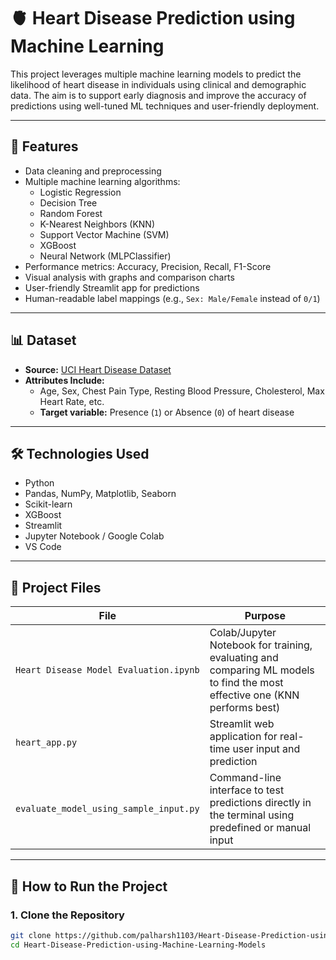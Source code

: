 # 🫀 Heart Disease Prediction using Machine Learning

This project leverages multiple machine learning models to predict the likelihood of heart disease in individuals using clinical and demographic data. The aim is to support early diagnosis and improve the accuracy of predictions using well-tuned ML techniques and user-friendly deployment.

---

## 📌 Features

- Data cleaning and preprocessing
- Multiple machine learning algorithms:
  - Logistic Regression
  - Decision Tree
  - Random Forest
  - K-Nearest Neighbors (KNN)
  - Support Vector Machine (SVM)
  - XGBoost
  - Neural Network (MLPClassifier)
- Performance metrics: Accuracy, Precision, Recall, F1-Score
- Visual analysis with graphs and comparison charts
- User-friendly Streamlit app for predictions
- Human-readable label mappings (e.g., `Sex: Male/Female` instead of `0/1`)

---

## 📊 Dataset

- **Source:** [UCI Heart Disease Dataset](https://archive.ics.uci.edu/ml/datasets/Heart+Disease)
- **Attributes Include:**
  - Age, Sex, Chest Pain Type, Resting Blood Pressure, Cholesterol, Max Heart Rate, etc.
  - **Target variable:** Presence (`1`) or Absence (`0`) of heart disease

---

## 🛠️ Technologies Used

- Python
- Pandas, NumPy, Matplotlib, Seaborn
- Scikit-learn
- XGBoost
- Streamlit
- Jupyter Notebook / Google Colab
- VS Code

---

## 🧪 Project Files

| File | Purpose |
|------|---------|
| `Heart Disease Model Evaluation.ipynb` | Colab/Jupyter Notebook for training, evaluating and comparing ML models to find the most effective one (KNN performs best) |
| `heart_app.py` | Streamlit web application for real-time user input and prediction |
| `evaluate_model_using_sample_input.py` | Command-line interface to test predictions directly in the terminal using predefined or manual input |

---

## 🚀 How to Run the Project

### 1. Clone the Repository

```bash
git clone https://github.com/palharsh1103/Heart-Disease-Prediction-using-Machine-Learning-Models.git
cd Heart-Disease-Prediction-using-Machine-Learning-Models
